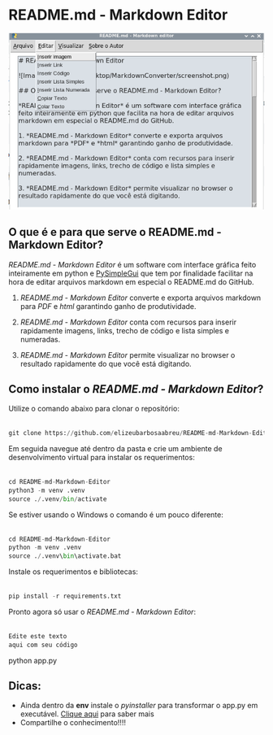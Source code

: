 # README.md - Markdown Editor

![Imagem](screenshot.png) 

## O que é e para que serve o README.md - Markdown Editor?

*README.md - Markdown Editor* é um software com interface gráfica feito inteiramente em python e [PySimpleGui](https://github.com/PySimpleGUI/PySimpleGUI) que tem por finalidade facilitar na hora de editar arquivos markdown em especial o README.md do GitHub.

1. *README.md - Markdown Editor* converte e exporta arquivos markdown para *PDF* e *html* garantindo ganho de produtividade.

2. *README.md - Markdown Editor* conta com recursos para inserir rapidamente imagens, links, trecho de código e lista simples e numeradas.

3. *README.md - Markdown Editor* permite visualizar no browser o resultado rapidamente do que você está digitando.  

## Como instalar o *README.md - Markdown Editor*?

Utilize o comando abaixo para clonar o repositório:
 
~~~python

git clone https://github.com/elizeubarbosaabreu/README-md-Markdown-Editor.git

~~~
 
Em seguida navegue até dentro da pasta e crie um ambiente de desenvolvimento virtual para instalar os requerimentos:
 
~~~python

cd README-md-Markdown-Editor
python3 -m venv .venv
source ./.venv/bin/activate

~~~

Se estiver usando o Windows o comando é um pouco diferente:

~~~python

cd README-md-Markdown-Editor
python -m venv .venv
source ./.venv\bin\activate.bat

~~~

Instale os requerimentos e bibliotecas:
 
~~~python

pip install -r requirements.txt

~~~
 
Pronto agora só usar o *README.md - Markdown Editor*:
 
~~~python

Edite este texto
aqui com seu código

~~~
 
python app.py

## Dicas:
* Ainda dentro da **env** instale o *pyinstaller* para transformar o app.py em executável. [Clique aqui](http://www.pyinstaller.org/) para saber mais
* Compartilhe o conhecimento!!!!
